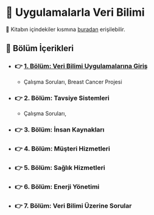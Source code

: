 # :orange_book: Uygulamalarla Veri Bilimi

:bookmark_tabs: Kitabın içindekiler kısmına [buradan](https://drive.google.com/file/d/19Zuw8qAAUewXebrpf2hG1XpMIcCaVBiN/view) erişilebilir.

## :open_book: Bölüm İçerikleri 

+ ### :point_right: [1. Bölüm: Veri Bilimi Uygulamalarına Giriş](https://github.com/enesmanan/turkce-kitaplar/tree/main/Uygulamalarla%20Veri%20Bilimi/1.%20Veri%20Bilimi%20Uygulamalar%C4%B1na%20Giri%C5%9F)
  + Çalışma Soruları, Breast Cancer Projesi
+ ### :point_right:  2. Bölüm: Tavsiye Sistemleri
  + Çalışma Soruları, 
+ ### :point_right:  3. Bölüm: İnsan Kaynakları
+ ### :point_right:  4. Bölüm: Müşteri Hizmetleri
+ ### :point_right:  5. Bölüm: Sağlık Hizmetleri
+ ### :point_right:  6. Bölüm: Enerji Yönetimi
+ ### :point_right:  7. Bölüm: Veri Bilimi Üzerine Sorular
